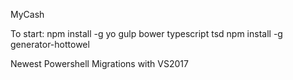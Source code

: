 MyCash

To start:
npm install -g yo gulp bower typescript tsd
npm install -g generator-hottowel

Newest Powershell
Migrations with VS2017